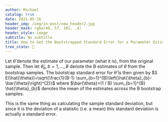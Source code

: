 ```yaml
---
author: Michael
catalog: true
date: 2021-05-16
header_img: /img/in-post/new_header2.jpg
header_mask: rgba(40, 57, 101, .4)
header_style: image
subtitle: No subtitle
title: How to Get the Bootstrapped Standard Error for a Parameter Estimate
tree_state: 🌱
---
```


Let $\hat{\theta}$ denote the estimate of our parameter (what it is), from the original sample. Then let $\hat{\theta}_{b}, b=1, \ldots, B$ denote the B estimates of $\theta$ from the bootstrap samples. The bootstrap standard error for $\hat{\theta}$ is then given by
$S E(\hat{\theta})=\sqrt{\frac{1}{B-1} \sum_{b=1}^{B}\left(\hat{\theta}_{b}-\bar{\theta}\right)^{2}}$
where $\bar{\theta}=(1 / B) \sum_{b=1}^{B} \hat{\theta}_{b}$ denotes the mean of the estimates across the B bootstrap samples.

This is the same thing as calculating the sample standard deviation, but since it is the deviation of a statistic (i.e. a mean) this standard deviation is actually a standard error.